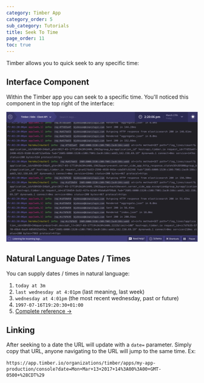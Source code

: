 ```yaml
---
category: Timber App
category_order: 5
sub_category: Tutorials
title: Seek To Time
page_order: 11
toc: true
---
```


Timber allows you to quick seek to any specific time:


## Interface Component

Within the Timber app you can seek to a specific time. You'll noticed this component
in the top right of the interface:

![Seek to time](/assets/img/docs/seek-to-time.gif)


## Natural Language Dates / Times

You can supply dates / times in natural language:

1. `today at 3m`
2. `last wednesday at 4:01pm` (last meaning, last week)
3. `wednesday at 4:01pm` (the most recent wednesday, past or future)
4. `1997-07-16T19:20:30+01:00`
5. [Complete reference →](https://sugarjs.com/docs/#/DateParsing)



## Linking

After seeking to a date the URL will update with a `date=` parameter. Simply copy
that URL, anyone navigating to the URL will jump to the same time. Ex:

    https://app.timber.io/organizations/timber/apps/my-app-production/console?date=Mon+Mar+13+2017+14%3A00%3A00+GMT-0500+%28CDT%29